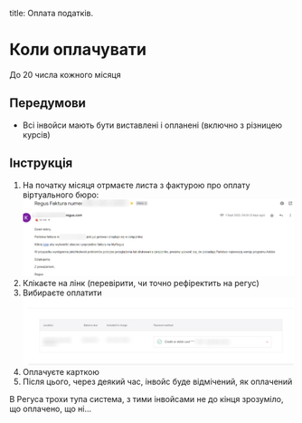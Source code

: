 title: Оплата податків. 

# Коли оплачувати

До 20 числа кожного місяця

## Передумови
* Всі інвойси мають бути виставлені і опланені (включно з різницею курсів)

## Інструкція
1. На початку місяця отрмаєте листа з фактурою про оплату віртуального бюро:
  <a>![alt фактура віртуального бюро](../img/regus/email.jpg) </a>
2. Клікаєте на лінк (перевірити, чи точно рефіректить на регус)
3. Вибираєте оплатити
  <a>![alt оплата у віртуальному бюро](../img/regus/invoice.jpg) </a>
4. Оплачуєте карткою  
5. Після цього, через деякий час, інвойс буде відмічений, як оплачений

В Регуса трохи тупа система, з тими інвойсами не до кінця зрозуміло, що оплачено, що ні...